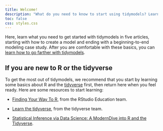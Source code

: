 ```yaml
---
title: Welcome!
description: "What do you need to know to start using tidymodels? Learn what you need in 5 articles."
toc: false
css: styles.css
---
```







Here, learn what you need to get started with tidymodels in five articles, starting with how to create a model and ending with a beginning-to-end modeling case study. After you are comfortable with these basics, you can [learn how to go farther with tidymodels](/learn/).

## If you are new to R or the tidyverse

To get the most out of tidymodels, we recommend that you start by learning some basics about R and the [tidyverse](https://www.tidyverse.org/) first, then return here when you feel ready. Here are some resources to start learning:

-   [Finding Your Way To R](https://education.rstudio.com/learn/), from the RStudio Education team.

-   [Learn the tidyverse](https://www.tidyverse.org/learn/), from the tidyverse team.

-   [Statistical Inference via Data Science: A ModernDive into R and the Tidyverse](/books/moderndive/).
